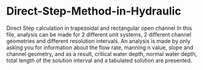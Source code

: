 # Direct-Step-Method-in-Hydraulic
Direct Step calculation in trapezoidal and rectangular open channel 
In this file, analysis can be made for 2 different unit systems, 2 different channel geometries and different resolution intervals.
An analysis is made by only asking you for information about the flow rate, manning n value, slope and channel geometry, and as a result, critical water depth, normal water depth, total length of the solution interval and a tabulated solution are presented.
